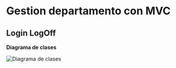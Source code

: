 # Gestion departamento con MVC


## Login LogOff
**Diagrama de clases**

![Diagrama de clases](https://i.imgur.com/YztDuHc.png)
